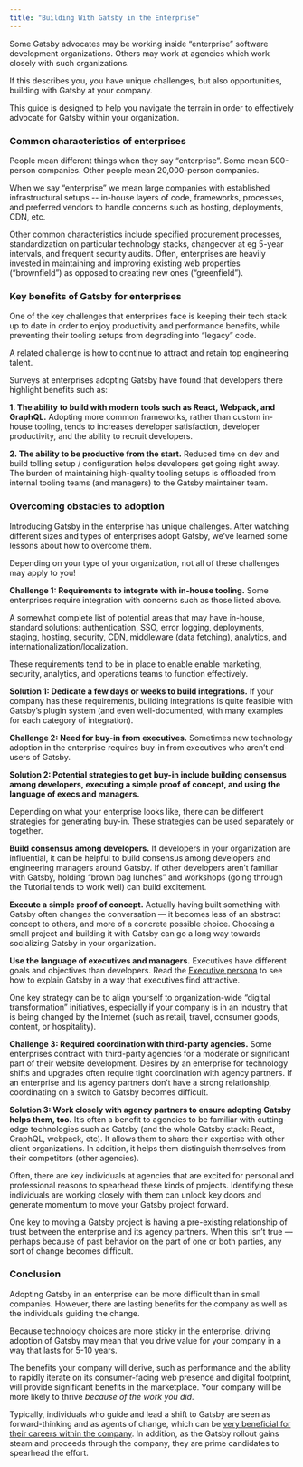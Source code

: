 ```yaml
---
title: "Building With Gatsby in the Enterprise"
---
```


Some Gatsby advocates may be working inside “enterprise” software development organizations. Others may work at agencies which work closely with such organizations.

If this describes you, you have unique challenges, but also opportunities, building with Gatsby at your company.

This guide is designed to help you navigate the terrain in order to effectively advocate for Gatsby within your organization. 

### Common characteristics of enterprises

People mean different things when they say “enterprise”. Some mean 500-person companies. Other people mean 20,000-person companies. 

When we say “enterprise” we mean large companies with established infrastructural setups -- in-house layers of code, frameworks, processes, and preferred vendors to handle concerns such as hosting, deployments, CDN, etc.

Other common characteristics include specified procurement processes, standardization on particular technology stacks, changeover at eg 5-year intervals, and frequent security audits. Often, enterprises are heavily invested in maintaining and improving existing web properties (“brownfield”) as opposed to creating new ones (“greenfield”).

### Key benefits of Gatsby for enterprises

One of the key challenges that enterprises face is keeping their tech stack up to date in order to enjoy productivity and performance benefits, while preventing their tooling setups from degrading into “legacy” code. 

A related challenge is how to continue to attract and retain top engineering talent.

Surveys at enterprises adopting Gatsby have found that developers there highlight benefits such as:

**1. The ability to build with modern tools such as React, Webpack, and GraphQL.** Adopting more common frameworks, rather than custom in-house tooling, tends to increases developer satisfaction, developer productivity, and the ability to recruit developers. 

**2. The ability to be productive from the start.** Reduced time on dev and build tolling setup / configuration helps developers get going right away. The burden of maintaining high-quality tooling setups is offloaded from internal tooling teams (and managers) to the Gatsby maintainer team.

### Overcoming obstacles to adoption

Introducing Gatsby in the enterprise has unique challenges. After watching different sizes and types of enterprises adopt Gatsby, we’ve learned some lessons about how to overcome them. 

Depending on your type of your organization, not all of these challenges may apply to you!

**Challenge 1: Requirements to integrate with in-house tooling.** Some enterprises require integration with concerns such as those listed above. 

A somewhat complete list of potential areas that may have in-house, standard solutions: authentication, SSO, error logging, deployments, staging, hosting, security, CDN, middleware (data fetching), analytics, and internationalization/localization.
    
These requirements tend to be in place to enable enable marketing, security, analytics, and operations teams to function effectively. 

**Solution 1: Dedicate a few days or weeks to build integrations.** If your company has these requirements, building integrations is quite feasible with Gatsby’s plugin system (and even well-documented, with many examples for each category of integration). 

**Challenge 2: Need for buy-in from executives.** Sometimes new technology adoption in the enterprise requires buy-in from executives who aren’t end-users of Gatsby. 

**Solution 2: Potential strategies to get buy-in include building consensus among developers, executing a simple proof of concept, and using the language of execs and managers.**
 
Depending on what your enterprise looks like, there can be different strategies for generating buy-in. These strategies can be used separately or together.

**Build consensus among developers.** If developers in your organization are influential, it can be helpful to build consensus among developers and engineering managers around Gatsby. If other developers aren’t familiar with Gatsby, holding “brown bag lunches” and workshops (going through the Tutorial tends to work well) can build excitement.

**Execute a simple proof of concept.** Actually having built something with Gatsby often changes the conversation — it becomes less of an abstract concept to others, and more of a concrete possible choice. Choosing a small project and building it with Gatsby can go a long way towards socializing Gatsby in your organization.

**Use the language of executives and managers.** Executives have different goals and objectives than developers. Read the [Executive persona](/docs/winning-over-executives/) to see how to explain Gatsby in a way that executives find attractive. 

One key strategy can be to align yourself to organization-wide “digital transformation” initiatives, especially if your company is in an industry that is being changed by the Internet (such as retail, travel, consumer goods, content, or hospitality). 

**Challenge 3: Required coordination with third-party agencies.** Some enterprises contract with third-party agencies for a moderate or significant part of their website development. Desires by an enterprise for technology shifts and upgrades often require tight coordination with agency partners. If an enterprise and its agency partners don’t have a strong relationship, coordinating on a switch to Gatsby becomes difficult. 

**Solution 3: Work closely with agency partners to ensure adopting Gatsby helps them, too.** It’s often a benefit to agencies to be familiar with cutting-edge technologies such as Gatsby (and the whole Gatsby stack: React, GraphQL, webpack, etc). It allows them to share their expertise with other client organizations. In addition, it helps them distinguish themselves from their competitors (other agencies). 

Often, there are key individuals at agencies that are excited for personal and professional reasons to spearhead these kinds of projects. Identifying these individuals are working closely with them can unlock key doors and generate momentum to move your Gatsby project forward. 

One key to moving a Gatsby project is having a pre-existing relationship of trust between the enterprise and its agency partners. When this isn’t true — perhaps because of past behavior on the part of one or both parties, any sort of change becomes difficult. 

### Conclusion

Adopting Gatsby in an enterprise can be more difficult than in small companies. However, there are lasting benefits for the company as well as the individuals guiding the change.

Because technology choices are more sticky in the enterprise, driving adoption of Gatsby may mean that you drive value for your company in a way that lasts for 5-10 years. 

The benefits your company will derive, such as performance and the ability to rapidly iterate on its consumer-facing web presence and digital footprint, will provide significant benefits in the marketplace. Your company will be more likely to thrive _because of the work you did_.

Typically, individuals who guide and lead a shift to Gatsby are seen as forward-thinking and as agents of change, which can be [very beneficial for their careers within the company](https://www.gatsbyjs.org/docs/how-gatsby-boosts-career/). In addition, as the Gatsby rollout gains steam and proceeds through the company, they are prime candidates to spearhead the effort.
